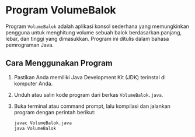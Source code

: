 # Program VolumeBalok

Program `VolumeBalok` adalah aplikasi konsol sederhana yang memungkinkan pengguna untuk menghitung volume sebuah balok berdasarkan panjang, lebar, dan tinggi yang dimasukkan. Program ini ditulis dalam bahasa pemrograman Java.

## Cara Menggunakan Program

1. Pastikan Anda memiliki Java Development Kit (JDK) terinstal di komputer Anda.

2. Unduh atau salin kode program dari berkas `VolumeBalok.java`.

3. Buka terminal atau command prompt, lalu kompilasi dan jalankan program dengan perintah berikut:

   ```bash
   javac VolumeBalok.java
   java VolumeBalok
